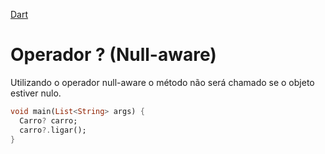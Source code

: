 [Dart](https://github.com/leofds/flutter-class/blob/master/dart/dart.md)

# Operador ? (Null-aware)

Utilizando o operador null-aware o método não será chamado se o objeto estiver nulo.

```dart
void main(List<String> args) {
  Carro? carro;
  carro?.ligar();
}
```
